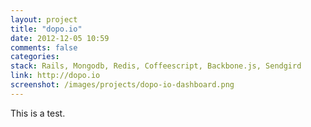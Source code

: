 ```yaml
---
layout: project
title: "dopo.io"
date: 2012-12-05 10:59
comments: false
categories: 
stack: Rails, Mongodb, Redis, Coffeescript, Backbone.js, Sendgird 
link: http://dopo.io
screenshot: /images/projects/dopo-io-dashboard.png
---
```

This is a test.
